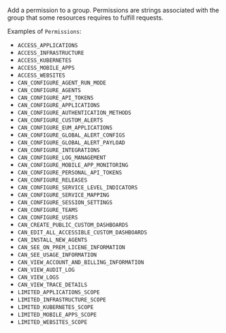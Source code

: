 Add a permission to a group. Permissions are strings associated with the group that some resources requires to fulfill requests.

Examples of `Permissions`:

- `ACCESS_APPLICATIONS`
- `ACCESS_INFRASTRUCTURE`
- `ACCESS_KUBERNETES`
- `ACCESS_MOBILE_APPS`
- `ACCESS_WEBSITES`
- `CAN_CONFIGURE_AGENT_RUN_MODE`
- `CAN_CONFIGURE_AGENTS`
- `CAN_CONFIGURE_API_TOKENS`
- `CAN_CONFIGURE_APPLICATIONS`
- `CAN_CONFIGURE_AUTHENTICATION_METHODS`
- `CAN_CONFIGURE_CUSTOM_ALERTS`
- `CAN_CONFIGURE_EUM_APPLICATIONS`
- `CAN_CONFIGURE_GLOBAL_ALERT_CONFIGS`
- `CAN_CONFIGURE_GLOBAL_ALERT_PAYLOAD`
- `CAN_CONFIGURE_INTEGRATIONS`
- `CAN_CONFIGURE_LOG_MANAGEMENT`
- `CAN_CONFIGURE_MOBILE_APP_MONITORING`
- `CAN_CONFIGURE_PERSONAL_API_TOKENS`
- `CAN_CONFIGURE_RELEASES`
- `CAN_CONFIGURE_SERVICE_LEVEL_INDICATORS`
- `CAN_CONFIGURE_SERVICE_MAPPING`
- `CAN_CONFIGURE_SESSION_SETTINGS`
- `CAN_CONFIGURE_TEAMS`
- `CAN_CONFIGURE_USERS`
- `CAN_CREATE_PUBLIC_CUSTOM_DASHBOARDS`
- `CAN_EDIT_ALL_ACCESSIBLE_CUSTOM_DASHBOARDS`
- `CAN_INSTALL_NEW_AGENTS`
- `CAN_SEE_ON_PREM_LICENE_INFORMATION`
- `CAN_SEE_USAGE_INFORMATION`
- `CAN_VIEW_ACCOUNT_AND_BILLING_INFORMATION`
- `CAN_VIEW_AUDIT_LOG`
- `CAN_VIEW_LOGS`
- `CAN_VIEW_TRACE_DETAILS`
- `LIMITED_APPLICATIONS_SCOPE`
- `LIMITED_INFRASTRUCTURE_SCOPE`
- `LIMITED_KUBERNETES_SCOPE`
- `LIMITED_MOBILE_APPS_SCOPE`
- `LIMITED_WEBSITES_SCOPE`
